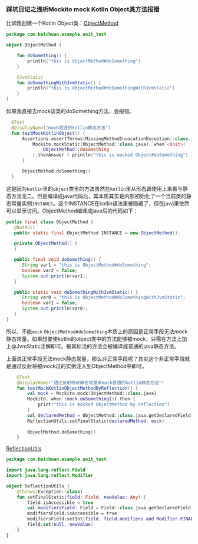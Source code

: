 ### 踩坑日记之浅析Mockito mock Kotlin Object类方法报错
比如我创建一个Kotlin Object类：[ObjectMethod](src/main/kotlin/com/baichuan/example/unit_test/ObjectMethod.kt)
```kotlin
package com.baichuan.example.unit_test

object ObjectMethod {

    fun doSomething() {
        println("this is ObjectMethod#doSomething")
    }

    @JvmStatic
    fun doSomethingWithJvmStatic() {
        println("this is ObjectMethod#doSomethingWithJvmStatic")
    }
}
```

如果我直接去mock该类的doSomething方法，会报错。

```kotlin
  @Test
  @DisplayName("mock普通的kotlin静态方法")
  fun testMockKotlinObject() {
      Assertions.assertThrows(MissingMethodInvocationException::class.java) {
          Mockito.mockStatic(ObjectMethod::class.java).`when`<Unit>(
              ObjectMethod::doSomething
          ).thenAnswer { println("this is mocked Object#doSomething") }
      }

      ObjectMethod.doSomething()
  }
```

这是因为`kotlin`里的`object`类里的方法虽然在`kotlin`里从形态跟使用上来看与静态方法无二。但是编译成java代码后，其本质其实是内部初始化了一个当前类的静态常量实例`INSTANCE`。这个INSTANCE在kotlin语法里被隐藏了，但在java里依然可以显示访问。ObjectMethod编译成java后的代码如下：

```java
public final class ObjectMethod {
   @NotNull
   public static final ObjectMethod INSTANCE = new ObjectMethod();

   private ObjectMethod() {
   }

   public final void doSomething() {
      String var1 = "this is ObjectMethod#doSomething";
      boolean var2 = false;
      System.out.println(var1);
   }

   public static void doSomethingWithJvmStatic() {
      String var0 = "this is ObjectMethod#doSomethingWithJvmStatic";
      boolean var1 = false;
      System.out.println(var0);
   }
}
```

所以，不能`mock` `ObjectMethod#doSomething`本质上的原因是正常手段无法mock静态常量。如果想要使kotlin的object类中的方法能够被mock，只需在方法上加上@JvmStatic注解即可。被其标注的方法会被编译成普通的java静态方法。

上面说正常手段无法mock静态常量，那么非正常手段呢？其实这个非正常手段就是通过反射将被mock过的实例注入到ObjectMethod中即可。

```kotlin
	@Test
	@DisplayName("通过反射修改静态常量来mock普通的kotlin静态方法")
	fun testMockKotlinObjectMethodByReflection() {
	    val mock = Mockito.mock(ObjectMethod::class.java)
	    Mockito.`when`(mock.doSomething()).then {
	        print("this is mocked ObjectMethod by reflection")
	    }
	    val declaredMethod = ObjectMethod::class.java.getDeclaredField("INSTANCE")
	    ReflectionUtils.setFinalStatic(declaredMethod, mock)
	
	    ObjectMethod.doSomething()
	}
```

[ReflectionUtils](src/main/kotlin/com/baichuan/example/unit_test/ReflectionUtils.kt)

```kotlin
package com.baichuan.example.unit_test

import java.lang.reflect.Field
import java.lang.reflect.Modifier

object ReflectionUtils {
    @Throws(Exception::class)
    fun setFinalStatic(field: Field, newValue: Any) {
        field.isAccessible = true
        val modifiersField: Field = Field::class.java.getDeclaredField("modifiers")
        modifiersField.isAccessible = true
        modifiersField.setInt(field, field.modifiers and Modifier.FINAL.inv())
        field.set(null, newValue)
    }
}
```